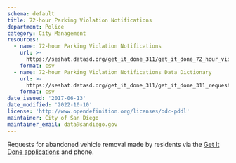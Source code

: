 ```yaml
---
schema: default
title: 72-hour Parking Violation Notifications
department: Police
category: City Management
resources:
  - name: 72-hour Parking Violation Notifications
    url: >-
      https://seshat.datasd.org/get_it_done_311/get_it_done_72_hour_violation_requests_datasd_v1.csv
    format: csv
  - name: 72-hour Parking Violation Notifications Data Dictionary
    url: >-
      https://seshat.datasd.org/get_it_done_311/get_it_done_311_requests_dictionary_datasd.csv
    format: csv
date_issued: '2017-06-13'
date_modified: '2022-10-10'
license: 'http://www.opendefinition.org/licenses/odc-pddl'
maintainer: City of San Diego
maintainer_email: data@sandiego.gov
---
```

Requests for abandoned vehicle removal made by residents via the
<a href="https://www.sandiego.gov/get-it-done" target="_blank" rel="noopener">
Get It Done applications</a> and phone.
